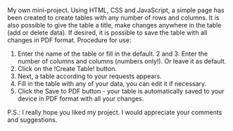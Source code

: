 
My own mini-project. Using HTML, CSS and JavaScript, a simple page has been created to create tables with any number of rows and columns. It is also possible to give the table a title, make changes anywhere in the table (add or delete data). If desired, it is possible to save the table with all changes in PDF format.
Procedure for use:
1. Enter the name of the table or fill in the default.
2 and 3. Enter the number of columns and columns (numbers only!). Or leave it as default.
4. Click on the !Create Table! button.
5. Next, a table according to your requests appears.
6. Fill in the table with any of your data, you can edit it if necessary.
7. Click the Save to PDF button - your table is automatically saved to your device in PDF format with all your changes.

P.S.: I really hope you liked my project.
I would appreciate your comments and suggestions.
